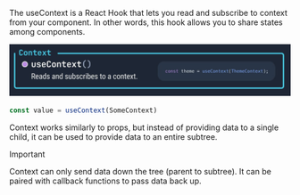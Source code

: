 The useContext is a React Hook that lets you read and subscribe to context from your component. In other words, this hook allows you to share states among components.

![Basic useContext syntax](../../resources/images/useContext1.png)
```jsx
const value = useContext(SomeContext)
```

Context works similarly to props, but instead of providing data to a single child, it can be used to provide data to an entire subtree.

> [!IMPORTANT]
> 
> 
> Context can only send data down the tree (parent to subtree). It can be paired with callback functions to pass data back up.

